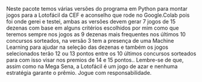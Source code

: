 Neste pacote temos várias versões do programa em Python para montar jogos para a Lotofácil da CEF e aconselho que rode no Google.Colab pois foi onde gerei e testei, ambas as versões devem gerar 7 jogos de 15 dezenas com base em alguns critérios escolhidos por mim como que teremos sempre nos jogos as 9 dezenas mais frequentes nos últimos 10 concursos sorteados, na versão 3 tem a presença de uma Machine Learning para ajudar na seleção das dezenas e também os jogos selecionados terão 12 ou 13 pontos entre os 10 últimos concursos sorteados para com isso visar nos premios de 14 e 15 pontos..
Lembre-se de que, assim como na Mega Sena, a Lotofácil é um jogo de azar e nenhuma estratégia garante o prêmio. Jogue com responsabilidade.

